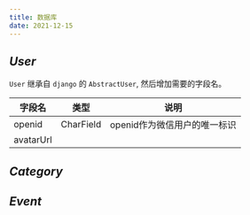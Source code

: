 ```yaml
---
title: 数据库
date: 2021-12-15
---
```


## ***User***

`User` 继承自 `django` 的 `AbstractUser`, 然后增加需要的字段名。

|字段名|类型|说明|
|-|-|-|
|openid|CharField|openid作为微信用户的唯一标识|
|avatarUrl|||

## ***Category***

## ***Event***